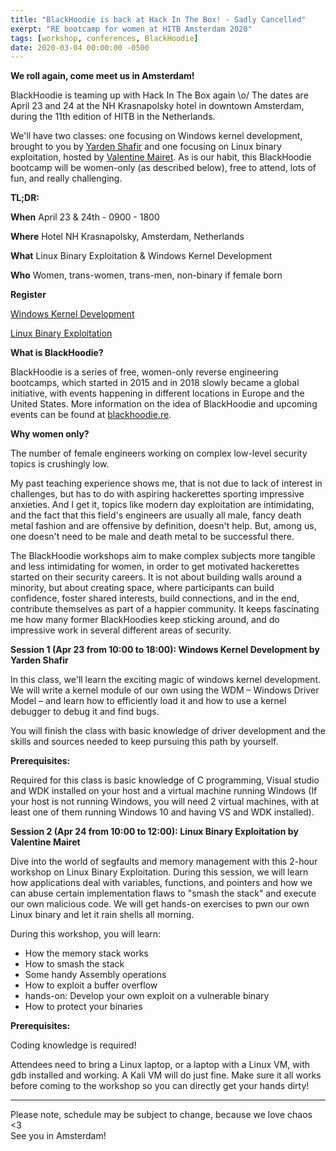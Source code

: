 ```yaml
---
title: "BlackHoodie is back at Hack In The Box! - Sadly Cancelled"
exerpt: "RE bootcamp for women at HITB Amsterdam 2020"
tags: [workshop, conferences, BlackHoodie]
date: 2020-03-04 00:00:00 -0500
---
```



**We roll again, come meet us in Amsterdam!**

BlackHoodie is teaming up with Hack In The Box again \o/ The dates are April 23 and 24 at the NH Krasnapolsky hotel in downtown Amsterdam, during the 11th edition of HITB in the Netherlands.

We'll have two classes: one focusing on Windows kernel development, brought to you by [Yarden Shafir](https://www.twitter.com/yarden_shafir) and one focusing on Linux binary exploitation, hosted by [Valentine Mairet](https://www.twitter.com/vm00z). As is our habit, this BlackHoodie bootcamp will be women-only (as described below), free to attend, lots of fun, and really challenging.


**TL;DR:**

**When**		April 23 & 24th - 0900 - 1800 

**Where**		Hotel NH Krasnapolsky, Amsterdam, Netherlands

**What**	Linux Binary Exploitation & Windows Kernel Development

**Who**	Women, trans-women, trans-men, non-binary if female born

**Register**

[Windows Kernel Development](https://www.eventbrite.com/e/blackhoodie-hitb2020ams-windows-kernel-development-tickets-97436835197)

[Linux Binary Exploitation](https://www.eventbrite.com/e/blackhoodie-hitb2020ams-linux-binary-exploitation-tickets-97437013731)



**What is BlackHoodie?**

BlackHoodie is a series of free, women-only reverse engineering bootcamps, which started in 2015 and in 2018 slowly became a global initiative, with events happening in different locations in Europe and the United States. More information on the idea of BlackHoodie and upcoming events can be found at [blackhoodie.re](https://www.blackhoodie.re/).

**Why women only?**

The number of female engineers working on complex low-level security topics is crushingly low. 

My past teaching experience shows me, that is not due to lack of interest in challenges, but has to do with aspiring hackerettes sporting impressive anxieties. And I get it, topics like modern day exploitation are intimidating, and the fact that this field's engineers are usually all male, fancy death metal fashion and are offensive by definition, doesn't help. But, among us, one doesn't need to be male and death metal to be successful there. 

The BlackHoodie workshops aim to make complex subjects more tangible and less intimidating for women, in order to get motivated hackerettes started on their security careers. It is not about building walls around a minority, but about creating space, where participants can build confidence, foster shared interests, build connections, and in the end, contribute themselves as part of a happier community. It keeps fascinating me how many former BlackHoodies keep sticking around, and do impressive work in several different areas of security.


**Session 1 (Apr 23 from 10:00 to 18:00): Windows Kernel Development by Yarden Shafir**

In this class, we'll learn the exciting magic of windows kernel development. We will write a kernel module of our own using the WDM – Windows Driver Model – and learn how to efficiently load it and how to use a kernel debugger to debug it and find bugs.

You will finish the class with basic knowledge of driver development and the skills and sources needed to keep pursuing this path by yourself.

**Prerequisites:**

Required for this class is basic knowledge of C programming, Visual studio and WDK installed on your host and a virtual machine running Windows (If your host is not running Windows, you will need 2 virtual machines, with at least one of them running Windows 10 and having VS and WDK installed). 



**Session 2 (Apr 24 from 10:00 to 12:00): Linux Binary Exploitation by Valentine Mairet**

Dive into the world of segfaults and memory management with this 2-hour workshop on Linux Binary Exploitation. During this session, we will learn how applications deal with variables, functions, and pointers and how we can abuse certain implementation flaws to "smash the stack" and execute our own malicious code. We will get hands-on exercises to pwn our own Linux binary and let it rain shells all morning. 

During this workshop, you will learn:
- How the memory stack works
- How to smash the stack
- Some handy Assembly operations
- How to exploit a buffer overflow
- hands-on: Develop your own exploit on a vulnerable binary
- How to protect your binaries

**Prerequisites:**

Coding knowledge is required!

Attendees need to bring a Linux laptop, or a laptop with a Linux VM, with gdb installed and working. A Kali VM will do just fine. Make sure it all works before coming to the workshop so you can directly get your hands dirty!


__________

Please note, schedule may be subject to change, because we love chaos <3  \
See you in Amsterdam! 


<!-- Docs to Markdown version 1.0β14 -->
